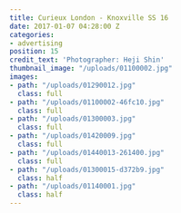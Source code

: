 ```yaml
---
title: Curieux London - Knoxville SS 16
date: 2017-01-07 04:28:00 Z
categories:
- advertising
position: 15
credit_text: 'Photographer: Heji Shin'
thumbnail_image: "/uploads/01100002.jpg"
images:
- path: "/uploads/01290012.jpg"
  class: full
- path: "/uploads/01100002-46fc10.jpg"
  class: full
- path: "/uploads/01300003.jpg"
  class: full
- path: "/uploads/01420009.jpg"
  class: full
- path: "/uploads/01440013-261400.jpg"
  class: full
- path: "/uploads/01300015-d372b9.jpg"
  class: half
- path: "/uploads/01140001.jpg"
  class: half
---
```


